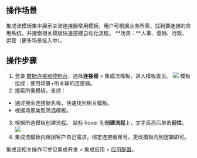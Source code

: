 ## 操作场景
集成流模板集中展示主流连接器常用模板，用户可根据业务所需，找到要连接的应用系统，并搜索相关模板快速搭建自动化流程。
**场景：**人事、营销、行政、运营（更多场景接入中）。

## 操作步骤
1. 登录 [数据连接器控制台](https://console.cloud.tencent.com/eis)，选择**连接器** > 集成流模板，进入模板首页。
![](https://qcloudimg.tencent-cloud.cn/raw/30039e94c7e4c0539f12e18907f1c108.png)
模板组成：使用场景+所关联的连接器。
2. 搜索所需模板，支持：
 - 通过搜索连接器名称，快速找到相关模板。
 - 根据场景类型筛选模板。
3. 根据所选模板创建流程。
鼠标 hover 到**创建流程**上，文字高亮后单击**前往**。
![](https://qcloudimg.tencent-cloud.cn/raw/a9aab420910b3b0ef25cf02954522f58.png)
4. 集成流模板内根据客户自己需求，绑定连接器账号，更改模板内到逻辑即可。

集成流相关操作可参见集成开发 > 集成应用 > [应用配置](https://cloud.tencent.com/document/product/1270/76471)。
